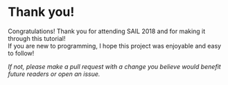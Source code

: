 # Thank you!
<p>
Congratulations! Thank you for attending SAIL 2018 and for making it through this tutorial!
<br>If you are new to programming, I hope this project was enjoyable and easy to follow!
</p>

<p>
<i>
If not, please make a pull request with a change you believe would benefit future readers or
open an issue.
</i>
</p>
